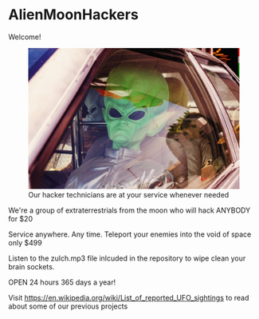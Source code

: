 # AlienMoonHackers
Welcome!

<figure>
  <img src="jeff.jpg" alt="Green alien sitting in a car">
  <figcaption>Our hacker technicians are at your service whenever needed</figcaption>
</figure>


We're a group of extraterrestrials from the moon who will hack ANYBODY for $20 

Service anywhere. Any time. Teleport your enemies into the void of space only $499

Listen to the zulch.mp3 file inlcuded in the repository to wipe clean your brain sockets. 

OPEN 24 hours 365 days a year!

Visit https://en.wikipedia.org/wiki/List_of_reported_UFO_sightings to read about some of our previous projects 
